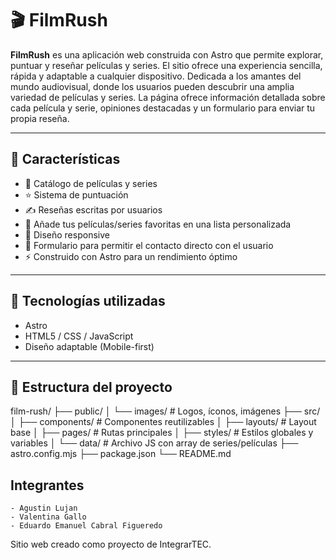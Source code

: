 # 🎬 FilmRush

**FilmRush** es una aplicación web construida con Astro que permite explorar, puntuar y reseñar películas y series. El sitio ofrece una experiencia sencilla, rápida y adaptable a cualquier dispositivo. Dedicada a los amantes del mundo audiovisual, donde los usuarios pueden descubrir una amplia variedad de películas y series. La página ofrece información detallada sobre cada película y serie, opiniones destacadas y un formulario para enviar tu propia reseña.

---

## 🌟 Características

- 🎥 Catálogo de películas y series
- ⭐ Sistema de puntuación 
- ✍️ Reseñas escritas por usuarios
- 📝 Añade tus películas/series favoritas en una lista personalizada
- 📱 Diseño responsive
- 📝 Formulario para permitir el contacto directo con el usuario
- ⚡ Construido con Astro para un rendimiento óptimo

---

## 🧱 Tecnologías utilizadas

- Astro
- HTML5 / CSS / JavaScript
- Diseño adaptable (Mobile-first)

---

## 📁 Estructura del proyecto

film-rush/
├── public/
│ └── images/ # Logos, íconos, imágenes
├── src/
│ ├── components/ # Componentes reutilizables
│ ├── layouts/ # Layout base
│ ├── pages/ # Rutas principales
│ ├── styles/ # Estilos globales y variables
│ └── data/ # Archivo JS con array de series/películas
├── astro.config.mjs
├── package.json
└── README.md

## Integrantes
    - Agustin Lujan
    - Valentina Gallo
    - Eduardo Emanuel Cabral Figueredo
    
Sitio web creado como proyecto de IntegrarTEC.